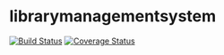 librarymanagementsystem
=======================


[![Build Status](https://travis-ci.org/vinu76jsr/librarymanagementsystem.svg?branch=master)](https://travis-ci.org/vinu76jsr/librarymanagementsystem)
[![Coverage Status](https://coveralls.io/repos/vinu76jsr/librarymanagementsystem/badge.png)](https://coveralls.io/r/vinu76jsr/librarymanagementsystem)
